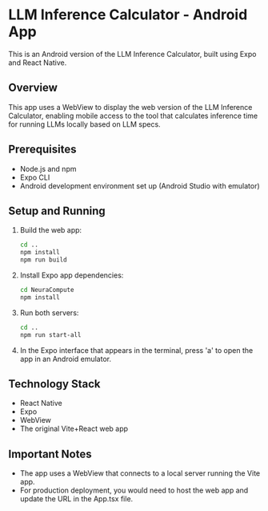 # LLM Inference Calculator - Android App

This is an Android version of the LLM Inference Calculator, built using Expo and React Native.

## Overview

This app uses a WebView to display the web version of the LLM Inference Calculator, enabling mobile access to the tool that calculates inference time for running LLMs locally based on LLM specs.

## Prerequisites

- Node.js and npm
- Expo CLI
- Android development environment set up (Android Studio with emulator)

## Setup and Running

1. Build the web app:
   ```bash
   cd ..
   npm install
   npm run build
   ```

2. Install Expo app dependencies:
   ```bash
   cd NeuraCompute
   npm install
   ```

3. Run both servers:
   ```bash
   cd ..
   npm run start-all
   ```

4. In the Expo interface that appears in the terminal, press 'a' to open the app in an Android emulator.

## Technology Stack

- React Native
- Expo
- WebView
- The original Vite+React web app

## Important Notes

- The app uses a WebView that connects to a local server running the Vite app.
- For production deployment, you would need to host the web app and update the URL in the App.tsx file. 